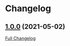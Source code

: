 # Changelog

## [1.0.0](https://github.com/julb/http-url-playlist/tree/1.0.0) (2021-05-02)

[Full Changelog](https://github.com/julb/http-url-playlist/compare/latest...1.0.0)



